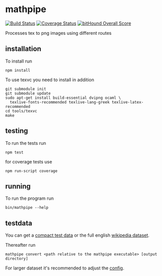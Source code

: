 # mathpipe
[![Build Status](https://travis-ci.org/physikerwelt/mathpipe.svg?branch=master)](https://travis-ci.org/physikerwelt/mathpipe)
[![Coverage Status](https://coveralls.io/repos/github/physikerwelt/mathpipe/badge.svg?branch=master)](https://coveralls.io/github/physikerwelt/mathpipe?branch=master)
[![bitHound Overall Score](https://www.bithound.io/github/physikerwelt/mathpipe/badges/score.svg)](https://www.bithound.io/github/physikerwelt/mathpipe)

Processes tex to png images using different routes

## installation

To install run
```
npm install
```

To use texvc you need to install in addition
```
git submodule init
git submodule update
sudo apt-get install build-essential dvipng ocaml \
  texlive-fonts-recommended texlive-lang-greek texlive-latex-recommended
cd tools/texvc
make
```


## testing

To run the tests run
 ```
 npm test
 ```
 for coverage tests use
 ```
 npm run-script coverage
 ```

## running

To run the program run
```
bin/mathpipe --help
```

## testdata
You can get a [compact test data](http://en.formulasearchengine.com/w/images/math-formula-testcases.json)
or the full english [wikipedia dataset](https://github.com/wikimedia/texvcjs/blob/master/test/en-wiki-formulae.json?raw=true). 

Thereafter run
```
mathpipe convert <path relative to the mathpipe executable> [output directory]
```
For larger dataset it's recommended to adjust the [config](config.yaml).